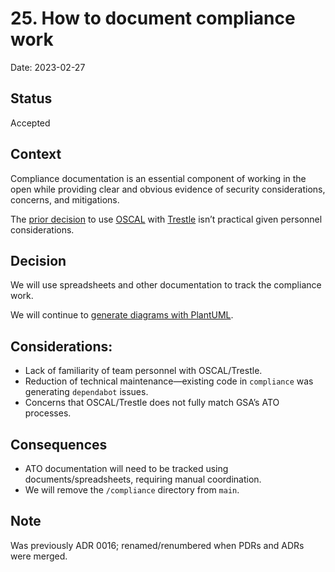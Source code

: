# 25. How to document compliance work

Date: 2023-02-27

## Status

Accepted

## Context

Compliance documentation is an essential component of working in the open while providing clear and obvious evidence of security considerations, concerns, and mitigations.

The [prior decision](https://github.com/GSA-TTS/FAC/blob/main/docs/architecture/decisions/0014-compliance-documentation.md) to use [OSCAL](https://pages.nist.gov/OSCAL/) with [Trestle](https://github.com/IBM/compliance-trestle) isn’t practical given personnel considerations.

## Decision

We will use spreadsheets and other documentation to track the compliance work.

We will continue to [generate diagrams with PlantUML](https://github.com/GSA-TTS/FAC/blob/main/docs/architecture/decisions/0002-c4-plantuml-diagrams.md).

## Considerations:

*   Lack of familiarity of team personnel with OSCAL/Trestle.
*   Reduction of technical maintenance—existing code in `compliance` was generating `dependabot` issues.
*   Concerns that OSCAL/Trestle does not fully match GSA’s ATO processes.

## Consequences

*   ATO documentation will need to be tracked using documents/spreadsheets, requiring manual coordination.
*   We will remove the `/compliance` directory from `main`.


## Note
Was previously ADR 0016; renamed/renumbered when PDRs and ADRs were merged.
